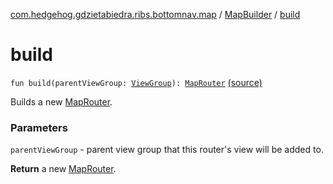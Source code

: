 [com.hedgehog.gdzietabiedra.ribs.bottomnav.map](../index.md) / [MapBuilder](index.md) / [build](./build.md)

# build

`fun build(parentViewGroup: `[`ViewGroup`](https://developer.android.com/reference/android/view/ViewGroup.html)`): `[`MapRouter`](../-map-router/index.md) [(source)](https://github.com/asvid/GdzieTaBiedra/tree/master/app/src/main/java/com/hedgehog/gdzietabiedra/ribs/bottomnav/map/MapBuilder.kt#L35)

Builds a new [MapRouter](../-map-router/index.md).

### Parameters

`parentViewGroup` - parent view group that this router's view will be added to.

**Return**
a new [MapRouter](../-map-router/index.md).

